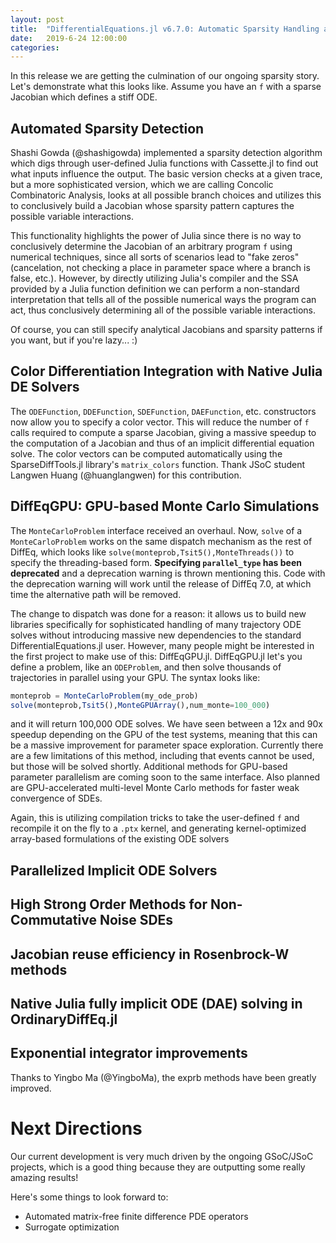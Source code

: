 ```yaml
---
layout: post
title:  "DifferentialEquations.jl v6.7.0: Automatic Sparsity Handling and GPU-based Monte Carlo"
date:   2019-6-24 12:00:00
categories:
---
```


In this release we are getting the culmination of our ongoing sparsity story.
Let's demonstrate what this looks like. Assume you have an `f` with a sparse
Jacobian which defines a stiff ODE.

## Automated Sparsity Detection

Shashi Gowda (@shashigowda) implemented a sparsity detection algorithm which
digs through user-defined Julia functions with Cassette.jl to find out what
inputs influence the output. The basic version checks at a given trace, but
a more sophisticated version, which we are calling Concolic Combinatoric Analysis,
looks at all possible branch choices and utilizes this to conclusively build a
Jacobian whose sparsity pattern captures the possible variable interactions.

This functionality highlights the power of Julia since there is no way to
conclusively determine the Jacobian of an arbitrary program `f` using numerical
techniques, since all sorts of scenarios lead to "fake zeros" (cancelation,
not checking a place in parameter space where a branch is false, etc.). However,
by directly utilizing Julia's compiler and the SSA provided by a Julia function
definition we can perform a non-standard interpretation that tells all of the
possible numerical ways the program can act, thus conclusively determining
all of the possible variable interactions.

Of course, you can still specify analytical Jacobians and sparsity patterns
if you want, but if you're lazy... :)

## Color Differentiation Integration with Native Julia DE Solvers

The `ODEFunction`, `DDEFunction`, `SDEFunction`, `DAEFunction`, etc. constructors
now allow you to specify a color vector. This will reduce the number of `f`
calls required to compute a sparse Jacobian, giving a massive speedup to the
computation of a Jacobian and thus of an implicit differential equation solve.
The color vectors can be computed automatically using the SparseDiffTools.jl
library's `matrix_colors` function. Thank JSoC student Langwen Huang (@huanglangwen)
for this contribution.

## DiffEqGPU: GPU-based Monte Carlo Simulations

The `MonteCarloProblem` interface received an overhaul. Now, `solve` of a
`MonteCarloProblem` works on the same dispatch mechanism as the rest of DiffEq,
which looks like `solve(monteprob,Tsit5(),MonteThreads())` to specify the
threading-based form. **Specifying `parallel_type` has been deprecated** and
a deprecation warning is thrown mentioning this. Code with the deprecation
warning will work until the release of DiffEq 7.0, at which time the alternative
path will be removed.

The change to dispatch was done for a reason: it allows us to build new libraries
specifically for sophisticated handling of many trajectory ODE solves without
introducing massive new dependencies to the standard DifferentialEquations.jl
user. However, many people might be interested in the first project to make
use of this: DiffEqGPU.jl. DiffEqGPU.jl let's you define a problem, like an
`ODEProblem`, and then solve thousands of trajectories in parallel using your
GPU. The syntax looks like:

```julia
monteprob = MonteCarloProblem(my_ode_prob)
solve(monteprob,Tsit5(),MonteGPUArray(),num_monte=100_000)
```

and it will return 100,000 ODE solves. We have seen between a 12x and 90x speedup
depending on the GPU of the test systems, meaning that this can be a massive
improvement for parameter space exploration. Currently there are a few limitations
of this method, including that events cannot be used, but those will be solved
shortly. Additional methods for GPU-based parameter parallelism are coming
soon to the same interface. Also planned are GPU-accelerated multi-level Monte
Carlo methods for faster weak convergence of SDEs.

Again, this is utilizing compilation tricks to take the user-defined `f`
and recompile it on the fly to a `.ptx` kernel, and generating kernel-optimized
array-based formulations of the existing ODE solvers

## Parallelized Implicit ODE Solvers

## High Strong Order Methods for Non-Commutative Noise SDEs

## Jacobian reuse efficiency in Rosenbrock-W methods

## Native Julia fully implicit ODE (DAE) solving in OrdinaryDiffEq.jl

## Exponential integrator improvements

Thanks to Yingbo Ma (@YingboMa), the exprb methods have been greatly improved.

# Next Directions

Our current development is very much driven by the ongoing GSoC/JSoC projects,
which is a good thing because they are outputting some really amazing results!

Here's some things to look forward to:

- Automated matrix-free finite difference PDE operators
- Surrogate optimization
